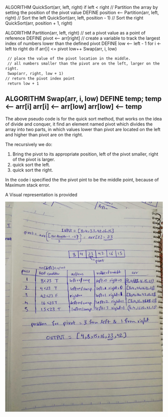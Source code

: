 ALGORITHM QuickSort(arr, left, right)
    if left < right
        // Partition the array by setting the position of the pivot value 
        DEFINE position <-- Partition(arr, left, right)
        // Sort the left
        QuickSort(arr, left, position - 1)
        // Sort the right
        QuickSort(arr, position + 1, right)

ALGORITHM Partition(arr, left, right)
    // set a pivot value as a point of reference
    DEFINE pivot <-- arr[right]
    // create a variable to track the largest index of numbers lower than the defined pivot
    DEFINE low <-- left - 1
    for i <- left to right do
        if arr[i] <= pivot
            low++
            Swap(arr, i, low)

     // place the value of the pivot location in the middle.
     // all numbers smaller than the pivot are on the left, larger on the right. 
     Swap(arr, right, low + 1)
    // return the pivot index point
     return low + 1

ALGORITHM Swap(arr, i, low)
    DEFINE temp;
    temp <-- arr[i]
    arr[i] <-- arr[low]
    arr[low] <-- temp
---------------------------

The above pseudo code is for the quick sort method, that works on the idea of divide and conquer, it find an element named pivot which divides the array into two parts, in which values lower than pivot are located on the left and higher than pivot are on the right. 

 The recursively we do:
 1. Bring the pivot to its appropriate position, left of the pivot smaller, right of the pivot is larger.
 2. quick sort the left.
 3. quick sort the right. 

 In the code i specified the the pivot pint to be the middle point, because of Maximum stack error. 

  A Visual representation is provided

  ![quick-sort](assets/quick-sort.jpg)

